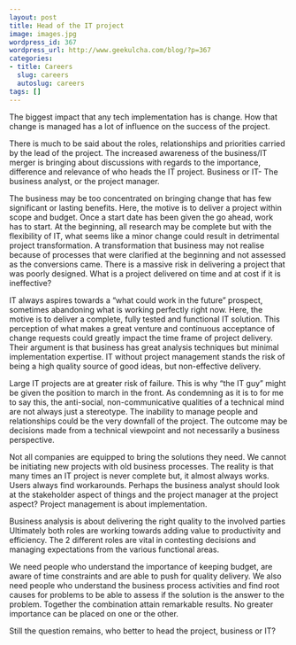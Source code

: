 ```yaml
---
layout: post
title: Head of the IT project
image: images.jpg
wordpress_id: 367
wordpress_url: http://www.geekulcha.com/blog/?p=367
categories:
- title: Careers
  slug: careers
  autoslug: careers
tags: []
---
```

The biggest impact that any tech implementation has is change. How that change is managed has a lot of influence on the success of the project.  There is much to be said about the roles, relationships and priorities carried by the lead of the project. The increased awareness of the business/IT merger is bringing about discussions with regards to the importance, difference and relevance of who heads the IT project. Business or IT- The business analyst, or the project manager.  The business may be too concentrated on bringing change that has few significant or lasting benefits. Here, the motive is to deliver a project within scope and budget. Once a start date has been given the go ahead, work has to start. At the beginning, all research may be complete but with the flexibility of IT, what seems like a minor change could result in detrimental project transformation. A transformation that business may not realise because of processes that were clarified at the beginning and not assessed as the conversions came. There is a massive risk in delivering a project that was poorly designed. What is a project delivered on time and at cost if it is ineffective?  IT always aspires towards a “what could work in the future” prospect, sometimes abandoning what is working perfectly right now. Here, the motive is to deliver a complete, fully tested and functional IT solution. This perception of what makes a great venture and continuous acceptance of change requests could greatly impact the time frame of project delivery. Their argument is that business has great analysis techniques but minimal implementation expertise. IT without project management stands the risk of being a high quality source of good ideas, but non-effective delivery.  Large IT projects are at greater risk of failure. This is why “the IT guy” might be given the position to march in the front. As condemning as it is to for me to say this, the anti-social, non-communicative qualities of a technical mind are not always just a stereotype. The inability to manage people and relationships could be the very downfall of the project. The outcome may be decisions made from a technical viewpoint and not necessarily a business perspective.  Not all companies are equipped to bring the solutions they need. We cannot be initiating new projects with old business processes. The reality is that many times an IT project is never complete but, it almost always works. Users always find workarounds. Perhaps the business analyst should look at the stakeholder aspect of things and the project manager at the project aspect? Project management is about implementation.  Business analysis is about delivering the right quality to the involved parties Ultimately both roles are working towards adding value to productivity and efficiency. The 2 different roles are vital in contesting decisions and managing expectations from the various functional areas.  We need people who understand the importance of keeping budget, are aware of time constraints and are able to push for quality delivery. We also need people who understand the business process activities and find root causes for problems to be able to assess if the solution is the answer to the problem. Together the combination attain remarkable results. No greater importance can be placed on one or the other.  Still the question remains, who better to head the project, business or IT?

